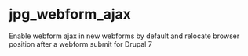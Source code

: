# jpg_webform_ajax
Enable webform ajax in new webforms by default and relocate browser position after a webform submit for Drupal 7
